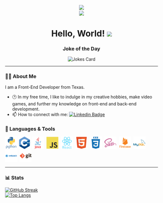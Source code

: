 <div id="header" align="center">
  <img src="https://media.giphy.com/media/ZeSWODCnHB9fazFsmm/giphy.gif" width="100"/>

  <div id="badge" align="center">
    <a href="https://www.linkedin.com/in/brent-washington/">
      <img src="https://img.shields.io/badge/LinkedIn-blue?logo=linkedin&logoColor=white&style=for-the-badge" />
    </a>
  </div>

  <h1>Hello, World! <img src="https://media.giphy.com/media/v1.Y2lkPTc5MGI3NjExdnZsNzJtcmdpNDIxYzk3M21yNHFqNjI2MWJvenlmMHJzd2Rsa2tpbiZlcD12MV9pbnRlcm5hbF9naWZfYnlfaWQmY3Q9cw/hvRJCLFzcasrR4ia7z/giphy.gif" width="40"/></h1>
  
  ### Joke of the Day
  ![Jokes Card](https://readme-jokes.vercel.app/api?theme=algolia)
</div>

---

### :man_technologist: About Me

I am a Front-End Developer from Texas. 
- 🕑 In my free time, I like to indulge in my creative hobbies, make video games, and further my knowledge on front-end and back-end development.
- 📫 How to connect with me: [![Linkedin Badge](https://img.shields.io/badge/Brent&nbsp;Washington-blue?logo=linkedin&logoColor=white)](https://www.linkedin.com/in/brent-washington/)

### 🧰 Languages & Tools
<div>
  <img src="https://github.com/devicons/devicon/blob/master/icons/python/python-original-wordmark.svg" title="Python" **alt="Python" width="40" height="40"/>
  <img src="https://github.com/devicons/devicon/blob/master/icons/cplusplus/cplusplus-original.svg" title="cplusplus" **alt="cplusplus" width="40" height="40"/>
  <img src="https://github.com/devicons/devicon/blob/master/icons/java/java-original-wordmark.svg" title="Java" alt="Java" width="40" height="40"/>&nbsp;
  <img src="https://github.com/devicons/devicon/blob/master/icons/javascript/javascript-original.svg" title="JavaScript" alt="JavaScript" width="40" height="40"/>&nbsp;
  <img src="https://github.com/devicons/devicon/blob/master/icons/react/react-original-wordmark.svg" title="React" alt="React" width="40" height="40"/>&nbsp;
  <img src="https://github.com/devicons/devicon/blob/master/icons/html5/html5-original.svg" title="HTML5" alt="HTML" width="40" height="40"/>&nbsp;
  <img src="https://github.com/devicons/devicon/blob/master/icons/css3/css3-plain-wordmark.svg"  title="CSS3" alt="CSS" width="40" height="40"/>&nbsp;
  <img src="https://github.com/devicons/devicon/blob/master/icons/sass/sass-original.svg"  title="Sass" alt="Sass" width="40" height="40"/>&nbsp;
  <img src="https://github.com/devicons/devicon/blob/master/icons/firebase/firebase-plain-wordmark.svg" title="Firebase" alt="Firebase" width="40" height="40"/>&nbsp;
  <img src="https://github.com/devicons/devicon/blob/master/icons/mysql/mysql-original-wordmark.svg" title="MySQL"  alt="MySQL" width="40" height="40"/>&nbsp;
  <img src="https://github.com/devicons/devicon/blob/master/icons/webpack/webpack-original-wordmark.svg" title="Webpack"  alt="Webpack" width="40" height="40"/>&nbsp;
  <img src="https://github.com/devicons/devicon/blob/master/icons/git/git-original-wordmark.svg" title="Git" **alt="Git" width="40" height="40"/>
</div>

---

### 📊 Stats
[![GitHub Streak](https://github-readme-streak-stats.herokuapp.com?user=brentwashington&theme=algolia)](https://git.io/streak-stats)
<br>
[![Top Langs](https://github-readme-stats.vercel.app/api/top-langs/?username=brentwashington&layout=compact&theme=algolia)](https://github.com/anuraghazra/github-readme-stats)
